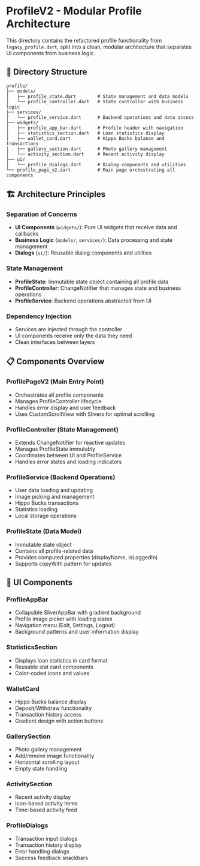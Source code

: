 # ProfileV2 - Modular Profile Architecture

This directory contains the refactored profile functionality from `legacy_profile.dart`, split into a clean, modular architecture that separates UI components from business logic.

## 📁 Directory Structure

```
profile/
├── models/
│   ├── profile_state.dart        # State management and data models
│   └── profile_controller.dart   # State controller with business logic
├── services/
│   └── profile_service.dart      # Backend operations and data access
├── widgets/
│   ├── profile_app_bar.dart      # Profile header with navigation
│   ├── statistics_section.dart   # Loan statistics display
│   ├── wallet_card.dart          # Hippo Bucks balance and transactions
│   ├── gallery_section.dart      # Photo gallery management
│   └── activity_section.dart     # Recent activity display
├── ui/
│   └── profile_dialogs.dart      # Dialog components and utilities
└── profile_page_v2.dart          # Main page orchestrating all components
```

## 🏗️ Architecture Principles

### **Separation of Concerns**
- **UI Components** (`widgets/`): Pure UI widgets that receive data and callbacks
- **Business Logic** (`models/`, `services/`): Data processing and state management
- **Dialogs** (`ui/`): Reusable dialog components and utilities

### **State Management**
- **ProfileState**: Immutable state object containing all profile data
- **ProfileController**: ChangeNotifier that manages state and business operations
- **ProfileService**: Backend operations abstracted from UI

### **Dependency Injection**
- Services are injected through the controller
- UI components receive only the data they need
- Clean interfaces between layers

## 📋 Components Overview

### **ProfilePageV2** (Main Entry Point)
- Orchestrates all profile components
- Manages ProfileController lifecycle
- Handles error display and user feedback
- Uses CustomScrollView with Slivers for optimal scrolling

### **ProfileController** (State Management)
- Extends ChangeNotifier for reactive updates
- Manages ProfileState immutably
- Coordinates between UI and ProfileService
- Handles error states and loading indicators

### **ProfileService** (Backend Operations)
- User data loading and updating
- Image picking and management
- Hippo Bucks transactions
- Statistics loading
- Local storage operations

### **ProfileState** (Data Model)
- Immutable state object
- Contains all profile-related data
- Provides computed properties (displayName, isLoggedIn)
- Supports copyWith pattern for updates

## 🎨 UI Components

### **ProfileAppBar**
- Collapsible SliverAppBar with gradient background
- Profile image picker with loading states
- Navigation menu (Edit, Settings, Logout)
- Background patterns and user information display

### **StatisticsSection**
- Displays loan statistics in card format
- Reusable stat card components
- Color-coded icons and values

### **WalletCard**
- Hippo Bucks balance display
- Deposit/Withdraw functionality
- Transaction history access
- Gradient design with action buttons

### **GallerySection**
- Photo gallery management
- Add/remove image functionality
- Horizontal scrolling layout
- Empty state handling

### **ActivitySection**
- Recent activity display
- Icon-based activity items
- Time-based activity feed

### **ProfileDialogs**
- Transaction input dialogs
- Transaction history display
- Error handling dialogs
- Success feedback snackbars
